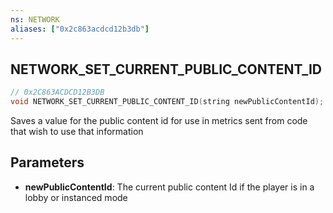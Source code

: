 ```yaml
---
ns: NETWORK
aliases: ["0x2c863acdcd12b3db"]
---
```

## NETWORK_SET_CURRENT_PUBLIC_CONTENT_ID

```c
// 0x2C863ACDCD12B3DB
void NETWORK_SET_CURRENT_PUBLIC_CONTENT_ID(string newPublicContentId);
```

Saves a value for the public content id for use in metrics sent from code that wish to use that information


## Parameters
* **newPublicContentId**: The current public content Id if the player is in a lobby or instanced mode
